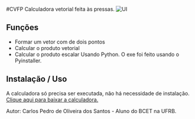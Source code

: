 #CVFP
Calculadora vetorial feita às pressas.
![UI](https://user-images.githubusercontent.com/69172891/114499088-cb02ff80-9bfb-11eb-9ab5-ca308a5026a4.png)

## Funções
- Formar um vetor com de dois pontos
- Calcular o produto vetorial
- Calcular o produto escalar
Usando Python. O exe foi feito usando o Pyinstaller.

## Instalação / Uso
A calculadora só precisa ser executada, não há necessidade de instalação.
[Clique aqui para baixar a calculadora.](https://github.com/iCarlosCode/cvfp/blob/main/CVFP.exe?raw=true)

Autor:
Carlos Pedro de Oliveira dos Santos - Aluno do BCET na UFRB.
